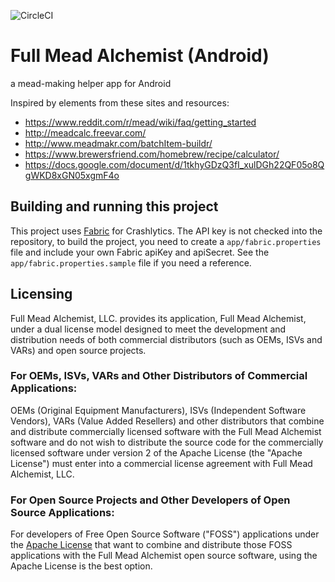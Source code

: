 ![CircleCI](https://circleci.com/gh/Kyle-Falconer/Must-Watch-Android.svg?style=shield&circle-token=:circle-token)

# Full Mead Alchemist (Android)
a mead-making helper app for Android

Inspired by elements from these sites and resources:
* https://www.reddit.com/r/mead/wiki/faq/getting_started
* http://meadcalc.freevar.com/
* http://www.meadmakr.com/batchItem-buildr/
* https://www.brewersfriend.com/homebrew/recipe/calculator/
* https://docs.google.com/document/d/1tkhyGDzQ3fI_xulDGh22QF05o8QgWKD8xGN05xgmF4o

## Building and running this project
This project uses [Fabric](https://fabric.io) for Crashlytics. The API key is not checked into the repository, to build the project, you need to create a `app/fabric.properties` file and include your own Fabric apiKey and apiSecret. See the `app/fabric.properties.sample` file if you need a reference.


## Licensing
Full Mead Alchemist, LLC. provides its application, Full Mead Alchemist, under a dual license model designed to meet the development and distribution needs of both commercial distributors (such as OEMs, ISVs and VARs) and open source projects.

### For OEMs, ISVs, VARs and Other Distributors of Commercial Applications:
OEMs (Original Equipment Manufacturers), ISVs (Independent Software Vendors), VARs (Value Added Resellers) and other distributors that combine and distribute commercially licensed software with the Full Mead Alchemist software and do not wish to distribute the source code for the commercially licensed software under version 2 of the Apache License (the "Apache License") must enter into a commercial license agreement with Full Mead Alchemist, LLC.

### For Open Source Projects and Other Developers of Open Source Applications:
For developers of Free Open Source Software ("FOSS") applications under the [Apache License][1] that want to combine and distribute those FOSS applications with the Full Mead Alchemist open source software, using the Apache License is the best option.


[1]: http://www.apache.org/licenses/LICENSE-2.0

